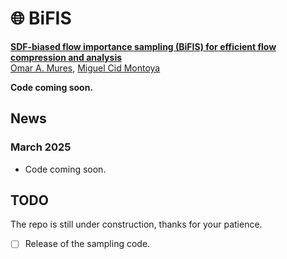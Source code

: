 # 🌐 BiFIS

[**SDF-biased flow importance sampling (BiFIS) for efficient flow compression and analysis**]()<br/>
[Omar A. Mures](https://omaralv.com/), [Miguel Cid Montoya]()

**Code coming soon.**

## News

### March 2025

- Code coming soon.

## TODO

The repo is still under construction, thanks for your patience. 
- [ ] Release of the sampling code.
